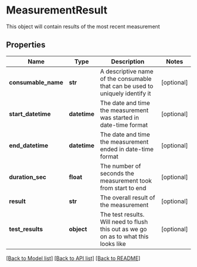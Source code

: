 # MeasurementResult

This object will contain results of the most recent measurement

## Properties
Name | Type | Description | Notes
------------ | ------------- | ------------- | -------------
**consumable_name** | **str** | A descriptive name of the consumable that can be used to uniquely identify it | [optional] 
**start_datetime** | **datetime** | The date and time the measurement was started in date-time format | [optional] 
**end_datetime** | **datetime** | The date and time the measurement ended in date-time format | [optional] 
**duration_sec** | **float** | The number of seconds the measurement took from start to end | [optional] 
**result** | **str** | The overall result of the measurement | [optional] 
**test_results** | **object** | The test results.  Will need to flush this out as we go on as to what this looks like | [optional] 

[[Back to Model list]](../README.md#documentation-for-models) [[Back to API list]](../README.md#documentation-for-api-endpoints) [[Back to README]](../README.md)



